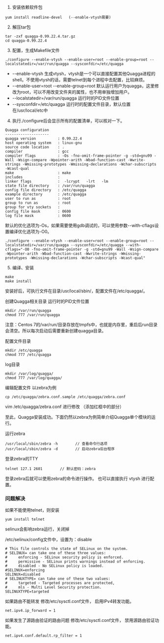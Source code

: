 1. 安装依赖软件包
```
yum install readline-devel   (--enable-vtysh需要)
```

2. 解压tar包

```
tar -zxf quagga-0.99.22.4.tar.gz
cd quagga-0.99.22.4
```

3. 配置，生成Makefile文件
```
./configure --enable-vtysh --enable-user=root --enable-group=root --localstatedir=/var/run/quagga --sysconfdir=/etc/quagga

```

* --enable-vtysh 生成vtysh，vtysh是一个可以直接配置其他Quagga进程的shell。不使用vtysh的话，需要telnet到每个进程中去配置，比较麻烦。
* --enable-user=root --enable-group=root 默认运行用户为quagga，这里修改为root，可以不用改变文件夹的属性，也不用单独增加用户。
* --localstatedir=/var/run/quagga 运行时的PID文件位置
* --sysconfdir=/etc/quagga 运行时的配置文件目录，默认位置在/usr/local/etc中

4. 执行./configure后会显示所有的配置清单，可以核对一下。

```
Quagga configuration
--------------------
quagga version          : 0.99.22.4
host operating system   : linux-gnu
source code location    : .
compiler                : gcc
compiler flags          : -Os -fno-omit-frame-pointer -g -std=gnu99 -Wall -Wsign-compare -Wpointer-arith -Wbad-function-cast -Wwrite-strings -Wmissing-prototypes -Wmissing-declarations -Wchar-subscripts -Wcast-qual
make                    : make
includes                :
linker flags            :  -lcrypt   -lrt   -lm
state file directory    : /var/run/quagga
config file directory   : /etc/quagga
example directory       : /etc/quagga
user to run as          : root
group to run as         : root
group for vty sockets   :
config file mask        : 0600
log file mask           : 0600
```

默认的优化选项为-Os，如果需要使用gdb调试的，可以使用参数--with-cflags设置编译优化选项为-O0。

```
./configure --enable-vtysh --enable-user=root --enable-group=root --localstatedir=/var/run/quagga --sysconfdir=/etc/quagga --with-cflags="-O0 -fno-omit-frame-pointer -g -std=gnu99 -Wall -Wsign-compare -Wpointer-arith -Wbad-function-cast -Wwrite-strings -Wmissing-prototypes -Wmissing-declarations -Wchar-subscripts -Wcast-qual"
```

5. 编译、安装
```
make
make install
```

安装好后，可执行文件在目录/usr/local/sbin/，配置文件在/etc/quagga/。

创建Quagga相关目录
运行时的PID文件位置
```
mkdir /var/run/quagga
chmod 777 /var/run/quagga
```

注意：Centos 7的/var/run/目录存放在tmpfs中，也就是内存里，重启后run目录会清空。所以每次启动后需要重新创建quagga目录。

配置文件目录
```
mkdir /etc/quagga
chmod 777 /etc/quagga
```

log目录
```
mkdir /var/log/quagga/
chmod 777 /var/log/quagga/
```

编辑配置文件
以zebra为例
```
cp /etc/quagga/zebra.conf.sample /etc/quagga/zebra.conf
```
vim /etc/quagga/zebra.conf 进行修改
（添加红框中的部分）

至此，Quagga安装成功。下面仍然以zebra为例简单介绍Quagga单个模块的运行。

运行zebra
```
/usr/local/sbin/zebra -h        // 查看命令行选项
/usr/local/sbin/zebra -d        // 启动zebra后台程序
```

登录zebra的TTY
```
telnet 127.1 2601        // 默认密码：zebra
```

登录zebra后就可以使用zebra的命令进行操作。
也可以直接执行 vtysh 进行配置。

### 问题解决
如果不能使用telnet，则安装
```
yum install telnet
```
selinux会影响zebra运行，关闭掉

/etc/selinux/config文件中，设置为：disable

```
# This file controls the state of SELinux on the system.
# SELINUX= can take one of these three values:
#     enforcing - SELinux security policy is enforced.
#     permissive - SELinux prints warnings instead of enforcing.
#     disabled - No SELinux policy is loaded.
#SELINUX=enforcing
SELINUX=disabled
# SELINUXTYPE= can take one of these two values:
#     targeted - Targeted processes are protected,
#     mls - Multi Level Security protection.
SELINUXTYPE=targeted
```
如果路由不能转发
修改/etc/sysctl.conf文件， 启用IPv4转发功能。
```
net.ipv4.ip_forward = 1
```
如果发生了源路由验证的路由问题
修改/etc/sysctl.conf文件， 禁用源路由验证功能。
```
net.ipv4.conf.default.rp_filter = 1
```
